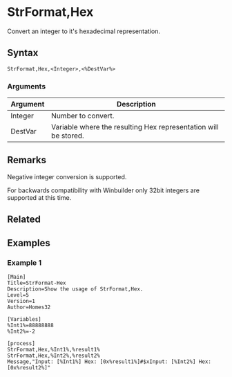 # StrFormat,Hex

Convert an integer to it's hexadecimal representation.

## Syntax

```pebakery
StrFormat,Hex,<Integer>,<%DestVar%>
```

### Arguments

| Argument | Description |
| --- | --- |
| Integer | Number to convert. |
| DestVar | Variable where the resulting Hex representation will be stored. |

## Remarks

Negative integer conversion is supported.

For backwards compatibility with Winbuilder only 32bit integers are supported at this time.

## Related



## Examples

### Example 1

```pebakery
[Main]
Title=StrFormat-Hex
Description=Show the usage of StrFormat,Hex.
Level=5
Version=1
Author=Homes32

[Variables]
%Int1%=88888888
%Int2%=-2

[process]
StrFormat,Hex,%Int1%,%result1%
StrFormat,Hex,%Int2%,%result2%
Message,"Input: [%Int1%] Hex: [0x%result1%]#$xInput: [%Int2%] Hex: [0x%result2%]"
```